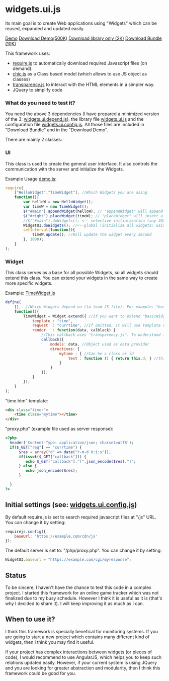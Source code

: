 # widgets.ui.js
Its main goal is to create Web applications using "Widgets" which can be reused, expanded and updated easily.

[Demo]() [Download Demo(500K)]() [Download library only (2K)]() [Download Bundle (10K)]()

This framework uses:
* [require.js](https://github.com/requirejs/requirejs) to automatically download required Javascript files (on demand).
* [chic.js](https://github.com/rowanmanning/chic) as a Class based model (which allows to use JS object as classes)
* [transparency.js](https://github.com/leonidas/transparency) to interact with the HTML elements in a simpler way.
* JQuery to simplify code

### What do you need to test it?

You need the above 3 dependencies (I have prepared a minimized version of the 3: [widgets.ui.depend.js]()), the library file [widgets.ui.js]() and the configuration file [widgets.ui.config.js](). All those files are included in "Download Bundle" and in the "Download Demo".

There are mainly 2 classes:
### UI
This class is used to create the general user interface. It also controls the communication with the server and initialize the Widgets.

Example Usage [demo.js](): 

```javascript
require(
    ["HelloWidget","TimeWidget"], //Which Widgets you are using
    function(){
        var helloW = new HelloWidget();
        var timeW = new TimeWidget();
        $("#main").appendWidget(helloW); // "appendWidget" will append the Widget to specified element.
        $("#right").placeWidget(timeW); // "placeWidget" will insert a widget only once (using JQuery's "html" function)
        //$("#main").doWidgets(); <-- selective initialization (any JQuery selector can be used)
        WidgetUI.doWidgets(); //<--global (initialize all widgets: using specified global object)
        setInterval(function(){
            timeW.update(); //Will update the widget every second
        }, 1000);
    }
);
```

### Widget
This class serves as a base for all possible Widgets, so all widgets should extend this class. You can extend your widgets in the same way to create more specific widgets.

Example: [TimeWidget.js]()

```javascript
define(
    [],  //Which Widgets depend on (to load JS file). For example: "basicWidget"
    function(){
        TimeWidget = Widget.extend({ //If you want to extend "basicWidget", use ... = basicWidget.extend({ ...
            template : "time",
            request  : "currtime", //If omitted, it will use template name as request parameter: ?req=time
            render   : function(data, calblack) {
                //This callback uses "transparency.js". To understand it, please check transparency.js documentation.
                callback({
                    models: data, //Object used as data provider
                    directives: { 
                        mytime : { //Can be a class or id
                            text : function () { return this.d; } //this.d is: model.d (data.d comes from the server response)
                        }
                    }
                });
            }
        });
    }
);
```
"time.htm" template:
```html
<div class="timer">
    <time class="mytime"></time>
</div>
```

"proxy.php" (example file used as server response):
```php
<?php
  header('Content-Type: application/json; charset=utf8');
  if($_GET["req"] == "currtime") {
      $res = array("d" => date("Y-m-d H:i:s"));
      if(isset($_GET["callback"])) {
         echo $_GET["callback"]."(".json_encode($res).")";
      } else {
         echo json_encode($res);
      }

  }
?>
```

## Initial settings (see: [widgets.ui.config.js]())

By default require.js is set to search required javascript files at "/js" URL. You can change it by setting:
```javascript
requirejs.config({
    baseUrl: 'https://example.com/cdn/js'
});
```
The default server is set to: "/php/proxy.php". You can change it by setting:
```javascript
WidgetUI.baseurl = "https://example.com/cgi/myresponse";
```

## Status

To be sincere, I haven't have the chance to test this code in a complex project. I started this framework for an online game tracker which was not finalized due to my busy schedule. However I think it is useful as it is (that's why I decided to share it). I will keep improving it as much as I can.

## When to use it?

I think this framework is specially benefical for monitoring systems. If you are going to start a new project which contains many different kind of widgets, then I think you may find it useful.

If your project has complex interactions between widgets (or pieces of code), I would recommend to use AngularJS, which helps you to keep such relations updated easily. However, if your current system is using JQuery and you are looking for greater abstraction and modularity, then I think this framework could be good for you.







